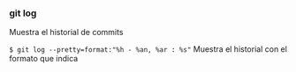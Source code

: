 ### git log
Muestra el historial de commits

`$ git log --pretty=format:"%h - %an, %ar : %s"`
Muestra el historial con el formato que indica
